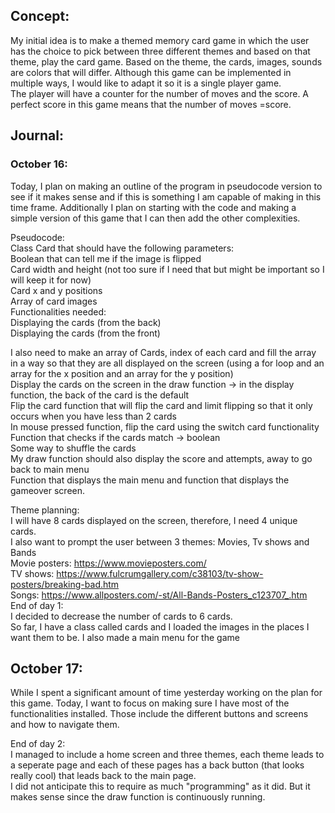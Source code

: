 ## Concept: 

My initial idea is to make a themed memory card game in which the user has the choice to pick between three different themes and based on that theme, play the card game. Based on the theme, the cards, images, sounds are colors that will differ. Although this game can be implemented in multiple ways, I would like to adapt it so it is a single player game. </br>
The player will have a counter for the number of moves and the score. A perfect score in this game means that the number of moves =score. 

## Journal: 
### October 16: 

Today, I plan on making an outline of the program in pseudocode version to see if it makes sense and if this is something I am capable of making in this time frame. Additionally I plan on starting with the code and making a simple version of this game that I can then add the other complexities. </br>

Pseudocode: </br>
Class Card that should have the following parameters:</br>
Boolean that can tell me if the image is flipped </br>
Card width and height (not too sure if I need that but might be important so I will keep it for now)</br>
Card x and y positions </br>
Array of card images </br>
Functionalities needed: </br>
Displaying the cards (from the back)</br>
Displaying the cards (from the front) </br>

I also need to make an array of Cards, index of each card and fill the array in a way so that they are all displayed on the screen (using a for loop and an array for the x position and an array for the y position) </br>
Display the cards on the screen in the draw function → in the display function, the back of the card is the default </br>
Flip the card function that will flip the card and limit flipping so that it only occurs when you have less than 2 cards </br>
In mouse pressed function, flip the card using the switch card functionality </br> 
Function that checks if the cards match → boolean </br>
Some way to shuffle the cards </br>
My draw function should also display the score and attempts, away to go back to main menu </br>
Function that displays the main menu and function that displays the gameover screen. </br>

Theme planning: </br>
I will have 8 cards displayed on the screen, therefore, I need 4 unique cards. </br>
I also want to prompt the user between 3 themes: Movies, Tv shows and Bands </br>
Movie posters: https://www.movieposters.com/ </br>
TV shows: https://www.fulcrumgallery.com/c38103/tv-show-posters/breaking-bad.htm </br>
Songs: https://www.allposters.com/-st/All-Bands-Posters_c123707_.htm </br>
End of day 1: </br>
I decided to decrease the number of cards to 6 cards. </br>
So far, I have a class called cards and I loaded the images in the places I want them to be. I also made a main menu for the game </br>

## October 17: 

While I spent a significant amount of time yesterday working on the plan for this game. Today, I want to focus on making sure I have most of the functionalities installed. Those include the different buttons and screens and how to navigate them. 

End of day 2: </br>
I managed to include a home screen and three themes, each theme leads to a seperate page and each of these pages has a back button (that looks really cool) that leads back to the main page. </br>
I did not anticipate this to require as much "programming" as it did. But it makes sense since the draw function is continuously running. </br>

